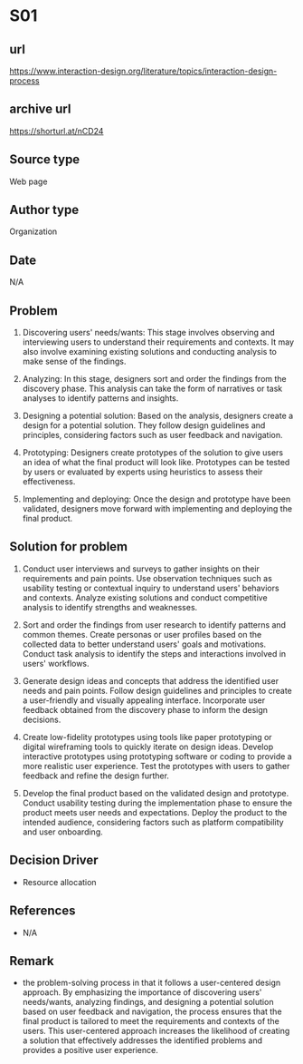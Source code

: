 # S01

## url
https://www.interaction-design.org/literature/topics/interaction-design-process

## archive url
https://shorturl.at/nCD24

## Source type
Web page

## Author type
Organization

## Date
N/A

## Problem
1. Discovering users' needs/wants: This stage involves observing and interviewing users to understand their requirements and contexts. It may also involve examining existing solutions and conducting analysis to make sense of the findings.

2. Analyzing: In this stage, designers sort and order the findings from the discovery phase. This analysis can take the form of narratives or task analyses to identify patterns and insights.

3. Designing a potential solution: Based on the analysis, designers create a design for a potential solution. They follow design guidelines and principles, considering factors such as user feedback and navigation.

4. Prototyping: Designers create prototypes of the solution to give users an idea of what the final product will look like. Prototypes can be tested by users or evaluated by experts using heuristics to assess their effectiveness.

5. Implementing and deploying: Once the design and prototype have been validated, designers move forward with implementing and deploying the final product.

## Solution for problem 
1. Conduct user interviews and surveys to gather insights on their requirements and pain points.
Use observation techniques such as usability testing or contextual inquiry to understand users' behaviors and contexts.
Analyze existing solutions and conduct competitive analysis to identify strengths and weaknesses.

2. Sort and order the findings from user research to identify patterns and common themes.
Create personas or user profiles based on the collected data to better understand users' goals and motivations.
Conduct task analysis to identify the steps and interactions involved in users' workflows.

3. Generate design ideas and concepts that address the identified user needs and pain points.
Follow design guidelines and principles to create a user-friendly and visually appealing interface.
Incorporate user feedback obtained from the discovery phase to inform the design decisions.

4. Create low-fidelity prototypes using tools like paper prototyping or digital wireframing tools to quickly iterate on design ideas.
Develop interactive prototypes using prototyping software or coding to provide a more realistic user experience.
Test the prototypes with users to gather feedback and refine the design further.

5. Develop the final product based on the validated design and prototype.
Conduct usability testing during the implementation phase to ensure the product meets user needs and expectations.
Deploy the product to the intended audience, considering factors such as platform compatibility and user onboarding.



## Decision Driver
- Resource allocation

## References 
- N/A

## Remark
- the problem-solving process in that it follows a user-centered design approach. By emphasizing the importance of discovering users' needs/wants, analyzing findings, and designing a potential solution based on user feedback and navigation, the process ensures that the final product is tailored to meet the requirements and contexts of the users. This user-centered approach increases the likelihood of creating a solution that effectively addresses the identified problems and provides a positive user experience.